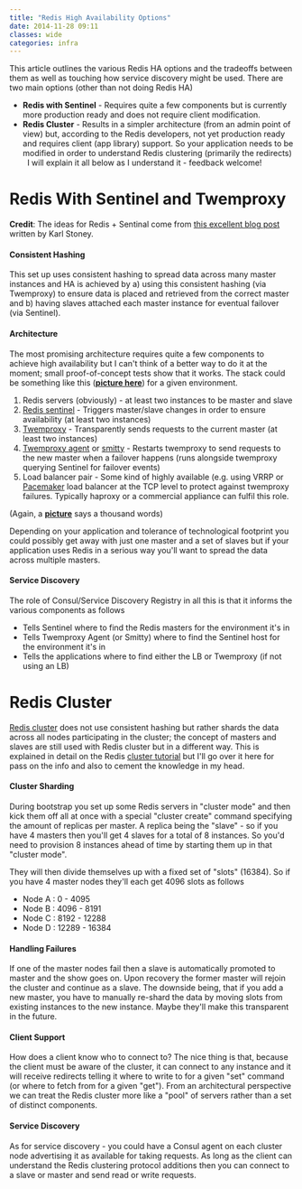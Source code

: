 ```yaml
---
title: "Redis High Availability Options"
date: 2014-11-28 09:11
classes: wide
categories: infra
---
```


This article outlines the various Redis HA options and the tradeoffs between
them as well as touching how service discovery might be used.
There are two main options (other than not doing Redis HA)

* **Redis with Sentinel** - Requires quite a few components but is currently more production ready and does not require client modification.
* **Redis Cluster** - Results in a simpler architecture (from an admin point of
view) but, according to the Redis developers, not yet production ready and
requires client (app library) support. So your application needs to be modified
in order to understand Redis clustering (primarily the redirects)
 
I will explain it all below as I understand it - feedback welcome!

# Redis With Sentinel and Twemproxy

**Credit**: The ideas for Redis + Sentinal come from [this excellent blog post](http://www.jambr.co.uk/Article/redis-twemproxy-agent) written by Karl Stoney.

#### Consistent Hashing

This set up uses consistent hashing to spread data across many master instances
and HA is achieved by a) using this consistent hashing (via Twemproxy) to
ensure data is placed and retrieved from the correct master and b) having
slaves attached each master instance for eventual failover (via Sentinel).  


#### Architecture

The most promising architecture requires quite a few components to achieve high
availability but I can't think of a better way to do it at the moment; small
proof-of-concept tests show that it works. The stack could be something like
this (**[picture here](http://jambr.blob.core.windows.net/articleimages/redis-sentinel.png)**)
for a given environment.

1.  Redis servers (obviously) - at least two instances to be master and slave
2.  [Redis sentinel](http://redis.io/topics/sentinel) - Triggers master/slave 
changes in order to ensure availability (at least two instances) 
3.  [Twemproxy](https://github.com/twitter/twemproxy) - Transparently sends
requests to the current master (at least two instances) 
4.  [Twemproxy agent](https://github.com/Stono/redis-twemproxy-agent) or [smitty](https://github.com/areina/smitty) - Restarts twemproxy to send requests to the new master when a failover
happens (runs alongside twemproxy querying Sentinel for failover events) 
5.  Load balancer pair - Some kind of highly available (e.g. using VRRP or
[Pacemaker](http://www.linux-ha.org/wiki/Pacemaker) load balancer at the TCP
level to protect against twemproxy failures. Typically haproxy or a commercial
appliance can fulfil this role.

(Again, a
**[picture](http://jambr.blob.core.windows.net/articleimages/redis-sentinel.png)**
says a thousand words)

Depending on your application and tolerance of technological footprint you could
possibly get away with just one master and a set of slaves but if your application
uses Redis in a serious way you'll want to spread the data across multiple masters.

#### Service Discovery

The role of Consul/Service Discovery Registry in all this is that it informs the various components as follows

* Tells Sentinel where to find the Redis masters for the environment it's in
* Tells Twemproxy Agent (or Smitty) where to find the Sentinel host for the environment it's in
* Tells the applications where to find either the LB or Twemproxy (if not using an LB)

# Redis Cluster

[Redis cluster](http://redis.io/topics/cluster-tutorial) 
does not use consistent hashing but rather shards the data across
all nodes participating in the cluster; the concept of masters and slaves are
still used with Redis cluster but in a different way. This is explained in
detail on the Redis [cluster tutorial](http://redis.io/topics/cluster-tutorial) 
but I'll go over it here for pass on the info and also to cement the knowledge in my head.

#### Cluster Sharding

During bootstrap you set up some Redis servers in "cluster mode" and then kick
them off all at once with a special "cluster create" command specifying the
amount of replicas per master. A replica being the "slave" - so if you have 4
masters then you'll get 4 slaves for a total of 8 instances. So you'd need to
provision 8 instances ahead of time by starting them up in that "cluster mode".

They will then divide themselves up with a fixed set of "slots" (16384). So if
you have 4 master nodes they'll each get 4096 slots as follows 

* Node A : 0 - 4095
* Node B : 4096 - 8191
* Node C : 8192 - 12288
* Node D : 12289 - 16384

#### Handling Failures

If one of the master nodes fail then a slave is automatically promoted to
master and the show goes on. Upon recovery the former master will rejoin the
cluster and continue as a slave. The downside being, that if you add a new
master, you have to manually re-shard the data by moving slots from existing
instances to the new instance. Maybe they'll make this transparent in the
future.

#### Client Support

How does a client know who to connect to? The nice thing is that, because the
client must be aware of the cluster, it can connect to any instance and it will
receive redirects telling it where to write to for a given "set" command (or
where to fetch from for a given "get"). From an architectural perspective we
can treat the Redis cluster more like a "pool" of servers rather than a set of
distinct components.

#### Service Discovery

As for service discovery - you could have a Consul agent on each cluster node
advertising it as available for taking requests. As long as the client can understand
the Redis clustering protocol additions then you can connect to a slave or master and send
read or write requests.

